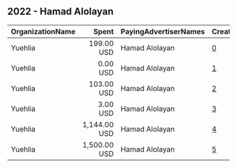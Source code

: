 ## 2022 - Hamad Alolayan 
|OrganizationName|Spent|PayingAdvertiserNames|CreativeUrls|Impressions|Genders|AgeBrackets|CountryCodes|BillingAddresses|CandidateBallotInformation|
|:---|---:|:---|:---|---:|:---|:---|:---|:---|:---|
|Yuehlia|199.00 USD|Hamad Alolayan|[0](https://www.snap.com/political-ads/asset/f47c81f4bd6100aea6061bcaadddee8581da7fe3bcdc3bbe38489fd8667cf563?mediaType=mp4)|83,700||21+|kuwait|"Mubarak AlKabeer,Sharq,15300,KW"|Hamad Alolyan|
|Yuehlia|0.00 USD|Hamad Alolayan|[1](https://www.snap.com/political-ads/asset/8993cb6979231ea1182733230410e34b900b6dacbad6a0ff9e9e97dc0ec4f0a2?mediaType=mp4)|262||21+|kuwait|"Mubarak AlKabeer,Sharq,15300,KW"|Hamad Alolayan|
|Yuehlia|103.00 USD|Hamad Alolayan|[2](https://www.snap.com/political-ads/asset/f6f36c3767882ad1d10e077a457966fbf7eea8e1d0ee9f2ebf5c3366e445a13a?mediaType=mp4)|111,177||21+|kuwait|"Mubarak AlKabeer,Sharq,15300,KW"|Hamad Alolayan|
|Yuehlia|3.00 USD|Hamad Alolayan|[3](https://www.snap.com/political-ads/asset/68d0cb7e87b6926574ce7e1f9e46fa8d169c8b1061b38d1839b477ad41dbab14?mediaType=mp4)|4,389||21+|kuwait|"Mubarak AlKabeer,Sharq,15300,KW"|Hamad Alolayan|
|Yuehlia|1,144.00 USD|Hamad Alolayan|[4](https://www.snap.com/political-ads/asset/4902055ad9f0a4c69a83dfb0d820765590248ed7ae56d1aeaed9a11e2bef5e5f?mediaType=mp4)|624,716||21+|kuwait|"Mubarak AlKabeer,Sharq,15300,KW"|Hamad Alolayan|
|Yuehlia|1,500.00 USD|Hamad Alolayan|[5](https://www.snap.com/political-ads/asset/6a3a281509bb3916dd82d1b0def6fd96ce72e3c4a51de172012f6146357ac518?mediaType=mp4)|329,365||21+|kuwait|"Mubarak AlKabeer,Sharq,15300,KW"|Hamad Alolayan|
